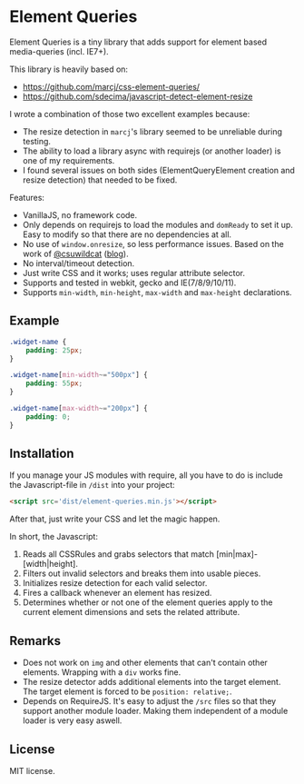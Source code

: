 Element Queries
===================

Element Queries is a tiny library that adds support for element based media-queries (incl. IE7+).

This library is heavily based on:

- https://github.com/marcj/css-element-queries/
- https://github.com/sdecima/javascript-detect-element-resize

I wrote a combination of those two excellent examples because:

- The resize detection in `marcj`'s library seemed to be unreliable during testing.
- The ability to load a library async with requirejs (or another loader) is one of my requirements.
- I found several issues on both sides (ElementQueryElement creation and resize detection) that needed to be fixed.

Features:

- VanillaJS, no framework code.
- Only depends on requirejs to load the modules and `domReady` to set it up. Easy to modify so that there are no dependencies at all.
- No use of `window.onresize`, so less performance issues. Based on the work of [@csuwildcat](https://github.com/csuwildcat) ([blog](http://www.backalleycoder.com/about/)).
- No interval/timeout detection.
- Just write CSS and it works; uses regular attribute selector.
- Supports and tested in webkit, gecko and IE(7/8/9/10/11).
- Supports `min-width`, `min-height`, `max-width` and `max-height` declarations.

Example
-------

```css
.widget-name {
    padding: 25px;
}

.widget-name[min-width~="500px"] {
    padding: 55px;
}

.widget-name[max-width~="200px"] {
    padding: 0;
}
```

Installation
------

If you manage your JS modules with require, all you have to do is include the Javascript-file in `/dist` into your project:

```html
<script src='dist/element-queries.min.js'></script>
```

After that, just write your CSS and let the magic happen.

In short, the Javascript:

1. Reads all CSSRules and grabs selectors that match [min|max]-[width|height].
2. Filters out invalid selectors and breaks them into usable pieces.
3. Initializes resize detection for each valid selector.
4. Fires a callback whenever an element has resized.
5. Determines whether or not one of the element queries apply to the current element dimensions and sets the related attribute.

Remarks
------

- Does not work on `img` and other elements that can't contain other elements. Wrapping with a `div` works fine.
- The resize detector adds additional elements into the target element. The target element is forced to be `position: relative;`.
- Depends on RequireJS. It's easy to adjust the `/src` files so that they support another module loader. Making them independent of a module loader is very easy aswell.

License
-------

MIT license.